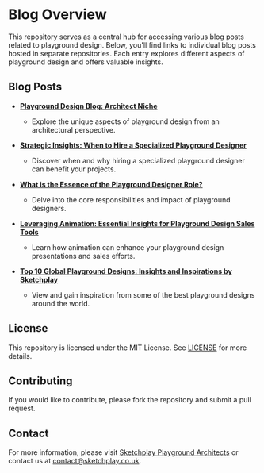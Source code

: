 # Blog Overview

This repository serves as a central hub for accessing various blog posts related to playground design. Below, you'll find links to individual blog posts hosted in separate repositories. Each entry explores different aspects of playground design and offers valuable insights.

## Blog Posts

- **[Playground Design Blog: Architect Niche](https://github.com/Sketchplay-Playground-Architects/Playground-Design-Blog-Architect-Niche)**
  - Explore the unique aspects of playground design from an architectural perspective.

- **[Strategic Insights: When to Hire a Specialized Playground Designer](https://github.com/Sketchplay-Playground-Architects/Strategic-Insights-When-to-Hire-a-Specialized-Playground-Designer)**
  - Discover when and why hiring a specialized playground designer can benefit your projects.

- **[What is the Essence of the Playground Designer Role?](https://github.com/Sketchplay-Playground-Architects/what-is-the-essence-of-the-playground-designer-role-)**
  - Delve into the core responsibilities and impact of playground designers.

- **[Leveraging Animation: Essential Insights for Playground Design Sales Tools](https://github.com/Sketchplay-Playground-Architects/Leveraging-Animation-Essential-Insights-for-Playground-Design-Sales-Tools)**
  - Learn how animation can enhance your playground design presentations and sales efforts.

- **[Top 10 Global Playground Designs: Insights and Inspirations by Sketchplay](https://github.com/Sketchplay-Playground-Architects/Top-10-Global-Playground-Designs-Insights-and-Inspirations-by-Sketchplay)**
  - View and gain inspiration from some of the best playground designs around the world.

## License

This repository is licensed under the MIT License. See [LICENSE](LICENSE) for more details.

## Contributing

If you would like to contribute, please fork the repository and submit a pull request.

## Contact

For more information, please visit [Sketchplay Playground Architects](https://www.sketchplay.co.uk) or contact us at [contact@sketchplay.co.uk](mailto:contact@sketchplay.co.uk).
